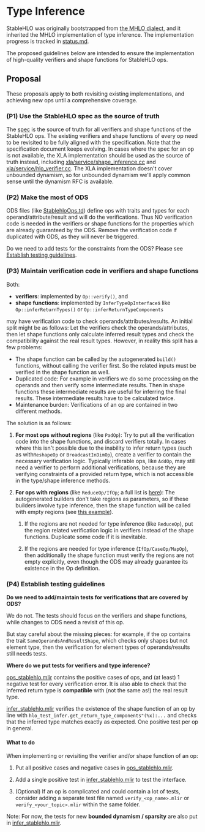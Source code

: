 # Type Inference

StableHLO was originally bootstrapped from
[the MHLO dialect](https://github.com/tensorflow/mlir-hlo#meta-hlo-dialect-mhlo),
and it inherited the MHLO implementation of type inference. The implementation
progress is tracked in
[status.md](https://github.com/openxla/stablehlo/blob/main/docs/status.md).

The proposed guidelines below are intended to ensure the implementation of
high-quality verifiers and shape functions for StableHLO ops.

## Proposal

These proposals apply to both revisiting existing implementations, and achieving
new ops until a comprehensive coverage.

### (P1) Use the StableHLO spec as the source of truth

The [spec](https://github.com/openxla/stablehlo/blob/main/docs/spec.md) is the
source of truth for all verifiers and shape functions of the StableHLO ops. The
existing verifiers and shape functions of every op need to be revisited to be
fully aligned with the specification. Note that the specification document keeps
evolving. In cases where the spec for an op is not available, the XLA
implementation should be used as the source of truth instead, including
[xla/service/shape\_inference.cc](https://github.com/openxla/xla/blob/main/xla/service/shape_inference.cc)
and [xla/service/hlo\_verifier.cc](https://github.com/openxla/xla/blob/main/xla/service/hlo_verifier.cc).
The XLA implementation doesn't cover unbounded dynamism, so for unbounded
dynamism we'll apply common sense until the dynamism RFC is available.

### (P2) Make the most of ODS

ODS files (like
[StablehloOps.td](https://github.com/openxla/stablehlo/blob/main/stablehlo/dialect/StablehloOps.td))
define ops with traits and types for each operand/attribute/result and will
do the verifications. Thus NO verification code is needed in the verifiers or
shape functions for the properties which are already guaranteed by the ODS.
Remove the verification code if duplicated with ODS, as they will never be
triggered.

Do we need to add tests for the constraints from the ODS? Please see
[Establish testing guidelines](#testing-guidelines).

### (P3) Maintain verification code in verifiers and shape functions

Both:

- **verifiers**: implemented by `Op::verify()`, and
- **shape functions**: implemented by `InferTypeOpInterface`s like
  `Op::inferReturnTypes()` or `Op::inferReturnTypeComponents`

may have verification code to check operands/attributes/results. An initial
split might be as follows: Let the verifiers check the operands/attributes, then
let shape functions only calculate inferred result types and check the
compatibility against the real result types. However, in reality this split has
a few problems:

- The shape function can be called by the autogenerated `build()` functions,
  without calling the verifier first. So the related inputs must be verified
  in the shape function as well.
- Duplicated code: For example in verifiers we do some processing on the
  operands and then verify some intermediate results. Then in shape functions
  these intermediate results are useful for inferring the final results. These
  intermediate results have to be calculated twice.
- Maintenance burden: Verifications of an op are contained in two different
  methods.

The solution is as follows:

1. **For most ops without regions** (like `PadOp`): Try to put all the verification
   code into the shape functions, and discard verifiers totally. In cases where
   this isn't possible due to the inability to infer return types
   (such as with`ReshapeOp` or `BroadcastInDimOp`), create a verifier to
   contain the necessary verification logic. Typically inferable ops,
   like `AddOp`, may still need a verifier to perform additional verifications,
   because they are verifying constraints of a provided return type, which
   is not accessible in the type/shape inference methods.

2. **For ops with regions** (like `ReduceOp/IfOp`; a full list is
   [here](https://github.com/openxla/stablehlo/pull/401)): The autogenerated
   builders don't take regions as parameters, so if these builders involve type
   inference, then the shape function will be called with empty regions (see
   [this example](https://github.com/tensorflow/mlir-hlo/blob/129ae36971a9e3e110d8b91b91a150942d13ff81/mhlo/transforms/mhlo_canonicalize_reduction/mhlo_canonicalize_reduction.cc#L221)).

   1. If the regions are not needed for type inference (like `ReduceOp`), put
      the region related verification logic in verifiers instead of the shape
      functions. Duplicate some code if it is inevitable.

   2. If the regions are needed for type inference (`IfOp/CaseOp/MapOp`), then
      additionally the shape function must verify the regions are not empty
      explicitly, even though the ODS may already guarantee its existence in
      the Op definition.

<a id="testing-guidelines"></a>

### (P4) Establish testing guidelines

**Do we need to add/maintain tests for verifications that are covered by ODS?**

We do not. The tests should focus on the verifiers and shape functions, while
changes to ODS need a revisit of this op.

But stay careful about the missing pieces: for example, if the op contains the
trait `SameOperandsAndResultShape`, which checks only shapes but not element
type, then the verification for element types of operands/results still needs
tests.

**Where do we put tests for verifiers and type inference?**

[ops\_stablehlo.mlir](https://github.com/openxla/stablehlo/blob/main/stablehlo/tests/ops_stablehlo.mlir)
contains the positive cases of ops, and (at least) 1 negative test for every
verification error. It is also able to check that the inferred return type
is **compatible** with (not the same as!) the real result type.

[infer\_stablehlo.mlir](https://github.com/openxla/stablehlo/blob/main/stablehlo/tests/infer_stablehlo.mlir)
verifies the existence of the shape function of an op by line with
`hlo_test_infer.get_return_type_components"(%x):...` and checks that the
inferred type matches exactly as expected. One positive test per op in general.

#### What to do

When implementing or revisiting the verifier and/or shape function of an op:

1. Put all positive cases and negative cases in
   [ops\_stablehlo.mlir](https://github.com/openxla/stablehlo/blob/main/stablehlo/tests/ops_stablehlo.mlir).

2. Add a single positive test in
   [infer\_stablehlo.mlir](https://github.com/openxla/stablehlo/blob/main/stablehlo/tests/infer_stablehlo.mlir)
   to test the interface.

3. (Optional) If an op is complicated and could contain a lot of tests, consider
   adding a separate test file named `verify_<op_name>.mlir` or
   `verify_<your_topic>.mlir` within the same folder.

Note: For now, the tests for new **bounded dynamism / sparsity** are also put in
[infer\_stablehlo.mlir](https://github.com/openxla/stablehlo/blob/main/stablehlo/tests/infer_stablehlo.mlir).
